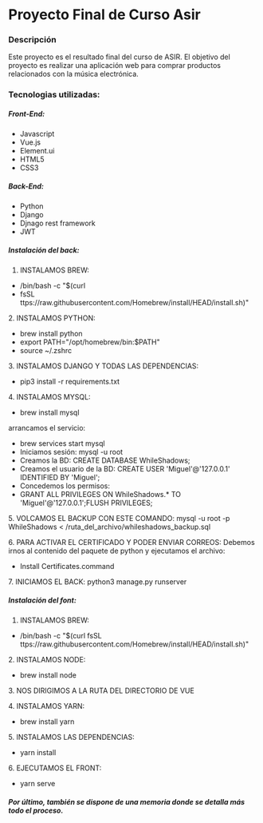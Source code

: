 # Proyecto Final de Curso Asir

### Descripción

Este proyecto es el resultado final del curso de ASIR. El objetivo del proyecto es realizar una aplicación web para comprar productos relacionados con la música electrónica.
### Tecnologias utilizadas: 
##### Front-End:
- Javascript
- Vue.js
- Element.ui
- HTML5
- CSS3
##### Back-End:
- Python
- Django
- Djnago rest framework
- JWT


##### Instalación del back:
1. INSTALAMOS BREW:
- /bin/bash -c "$(curl
- fsSL ttps://raw.githubusercontent.com/Homebrew/install/HEAD/install.sh)"

2\.	INSTALAMOS PYTHON:

- brew install python
- export PATH="/opt/homebrew/bin:$PATH"
- source ~/.zshrc

3\.	INSTALAMOS DJANGO Y TODAS LAS DEPENDENCIAS:

- pip3 install -r requirements.txt

4\.	INSTALAMOS MYSQL:

- brew install mysql

arrancamos el servicio:

- brew services start mysql
- Iniciamos sesión: mysql -u root
- Creamos la BD: CREATE DATABASE WhileShadows;
- Creamos el usuario de la BD: CREATE USER 'Miguel'@'127.0.0.1' IDENTIFIED BY 'Miguel';
- Concedemos los permisos:
- GRANT ALL PRIVILEGES ON WhileShadows.\* TO 'Miguel'@'127.0.0.1';FLUSH PRIVILEGES;

5\.	VOLCAMOS EL BACKUP CON ESTE COMANDO: mysql -u root -p WhileShadows < /ruta\_del\_archivo/whileshadows\_backup.sql

6\.	PARA ACTIVAR EL CERTIFICADO Y PODER ENVIAR CORREOS: Debemos irnos al contenido del paquete de python y ejecutamos el archivo:

- Install Certificates.command

7\.	INICIAMOS EL BACK: python3 manage.py runserver


##### Instalación del font:
1. INSTALAMOS BREW:
- /bin/bash -c "$(curl fsSL ttps://raw.githubusercontent.com/Homebrew/install/HEAD/install.sh)"

2\.	INSTALAMOS NODE:

- brew install node

3\.	NOS DIRIGIMOS A LA RUTA DEL DIRECTORIO DE VUE

4\.	INSTALAMOS YARN:

- brew install yarn

5\.   INSTALAMOS LAS DEPENDENCIAS:

- yarn install

6\.   EJECUTAMOS EL FRONT:

- yarn serve

#####  Por último, también se dispone de una memoria donde se detalla más todo el proceso.


